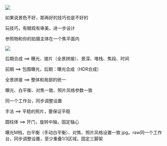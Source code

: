 ![](https://cdn.jsdelivr.net/gh/Vixcity/FigureBed/img/202204272006734.png)

如果说景色不好，那再好的技巧也是不好的

玩技巧，有眼观有审美，进一步设计

参照物和你的拍摄主体在一个焦平面内

![](https://cdn.jsdelivr.net/gh/Vixcity/FigureBed/img/202204272054191.png)

后期合成 ==> 曝光、接片（全景拼接）、景深、堆栈、焦段、时间

前期 ==> 包围曝光，后期：曝光合成（HDR合成）

全景拼接 ==> 整体和局部的统一

曝光、白平衡、对焦一致、照片风格参数一致

同一个工作台，同步调整设置

手法 ==> 平稳的照片，要保证平稳

圆柱体 ==> 开门，旋转中轴，固定轴心

曝光M档，白平衡（手动白平衡）、对焦、照片风格设置一致 jpg。raw同一个工作台，同步调整设置，至少重叠1/3区域，固定三脚架